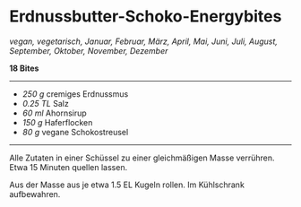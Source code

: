# Erdnussbutter-Schoko-Energybites

*vegan, vegetarisch, Januar, Februar, März, April, Mai, Juni, Juli, August, September, Oktober, November, Dezember*

**18 Bites**

---

- *250 g* cremiges Erdnussmus
- *0.25 TL* Salz
- *60 ml* Ahornsirup
- *150 g* Haferflocken
- *80 g* vegane Schokostreusel

---

Alle Zutaten in einer Schüssel zu einer gleichmäßigen Masse verrühren. Etwa 15 Minuten quellen lassen.

Aus der Masse aus je etwa 1.5 EL Kugeln rollen. Im Kühlschrank aufbewahren.
